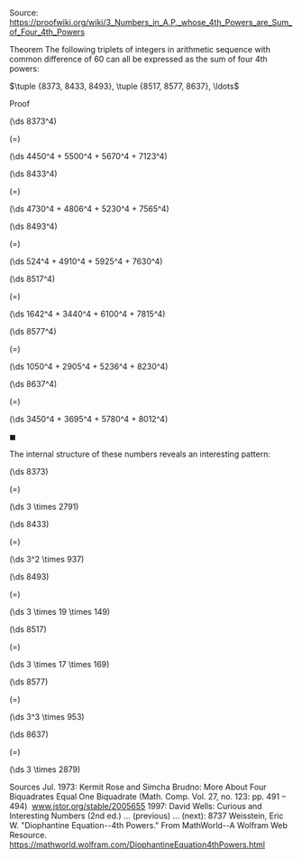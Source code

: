 # 

Source: https://proofwiki.org/wiki/3_Numbers_in_A.P._whose_4th_Powers_are_Sum_of_Four_4th_Powers

Theorem
The following triplets of integers in arithmetic sequence with common difference of $60$ can all be expressed as the sum of four $4$th powers:

$\tuple {8373, 8433, 8493}, \tuple {8517, 8577, 8637}, \ldots$


Proof













\(\ds 8373^4\)

\(=\)







\(\ds 4450^4 + 5500^4 + 5670^4 + 7123^4\)




















\(\ds 8433^4\)

\(=\)







\(\ds 4730^4 + 4806^4 + 5230^4 + 7565^4\)




















\(\ds 8493^4\)

\(=\)







\(\ds 524^4 + 4910^4 + 5925^4 + 7630^4\)
























\(\ds 8517^4\)

\(=\)







\(\ds 1642^4 + 3440^4 + 6100^4 + 7815^4\)




















\(\ds 8577^4\)

\(=\)







\(\ds 1050^4 + 2905^4 + 5236^4 + 8230^4\)




















\(\ds 8637^4\)

\(=\)







\(\ds 3450^4 + 3695^4 + 5780^4 + 8012^4\)









$\blacksquare$

The internal structure of these numbers reveals an interesting pattern:














\(\ds 8373\)

\(=\)







\(\ds 3 \times 2791\)




















\(\ds 8433\)

\(=\)







\(\ds 3^2 \times 937\)




















\(\ds 8493\)

\(=\)







\(\ds 3 \times 19 \times 149\)
























\(\ds 8517\)

\(=\)







\(\ds 3 \times 17 \times 169\)




















\(\ds 8577\)

\(=\)







\(\ds 3^3 \times 953\)




















\(\ds 8637\)

\(=\)







\(\ds 3 \times 2879\)











Sources
Jul. 1973: Kermit Rose and Simcha Brudno: More About Four Biquadrates Equal One Biquadrate (Math. Comp. Vol. 27, no. 123: pp. 491 – 494)  www.jstor.org/stable/2005655
1997: David Wells: Curious and Interesting Numbers (2nd ed.) ... (previous) ... (next): $8737$
Weisstein, Eric W. "Diophantine Equation--4th Powers." From MathWorld--A Wolfram Web Resource.  https://mathworld.wolfram.com/DiophantineEquation4thPowers.html




